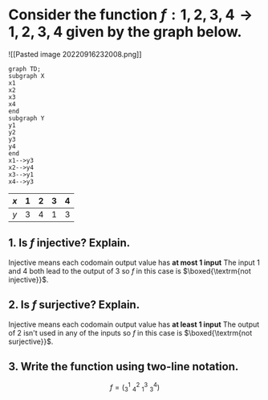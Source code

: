 # Consider the function $f:{1,2,3,4}\rightarrow{1,2,3,4}$ given by the graph below.

![[Pasted image 20220916232008.png]]
```mermaid
graph TD;
subgraph X
x1
x2
x3
x4
end
subgraph Y
y1
y2
y3
y4
end
x1-->y3
x2-->y4
x3-->y1
x4-->y3
```
|$x$|$1$|$2$|$3$|$4$|
|-|-|-|-|-|
|$y$|$3$|$4$|$1$|$3$|

## 1.  Is $f$ injective? Explain.
Injective means each codomain output value has **at most 1 input**
The input $1$ and $4$ both lead to the output of $3$ so $f$ in this case is $\boxed{\textrm{not injective}}$.

## 2.  Is $f$ surjective? Explain.
Injective means each codomain output value has **at least 1 input**
The output of $2$ isn't used in any of the inputs so $f$ in this case is $\boxed{\textrm{not surjective}}$.


## 3.  Write the function using two-line notation.
$$f=\left(^1_3\textrm{ }^2_4\textrm{ }^3_1\textrm{ }^4_3\right)$$